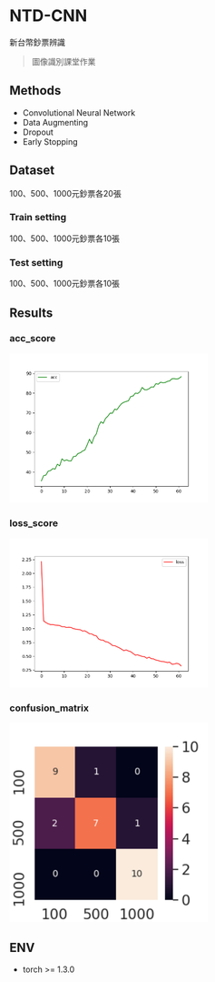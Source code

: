 # NTD-CNN
新台幣鈔票辨識
> 圖像識別課堂作業

## Methods
- Convolutional Neural Network
- Data Augmenting
- Dropout
- Early Stopping

## Dataset
100、500、1000元鈔票各20張
### Train setting
100、500、1000元鈔票各10張
### Test setting
100、500、1000元鈔票各10張

## Results
### acc_score
<img src="https://github.com/p208p2002/NTD-CNN/blob/master/acc_score.png?raw=true" alt="acc_score" width="350px"/>

### loss_score
<img src="https://github.com/p208p2002/NTD-CNN/blob/master/loss_score.png?raw=true" alt="loss_score" width="350px"/>

### confusion_matrix
<img src="https://github.com/p208p2002/NTD-CNN/blob/master/confusion_matrix.png?raw=true" alt="confusion_matrix" width="350px"/>

## ENV
- torch >= 1.3.0
